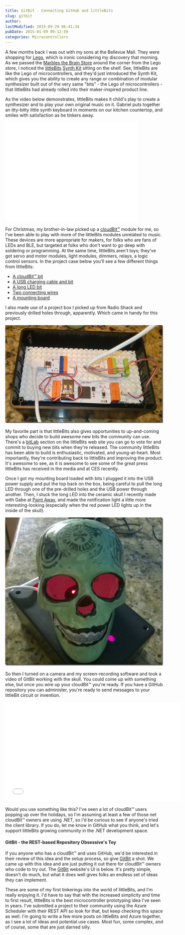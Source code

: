 ```yaml
---
title: GitBit - Connecting GitHub and littleBits
slug: gitbit
author: 
lastModified: 2015-09-29 06:41:34
pubDate: 2015-01-09 09:12:59
categories: Microcontrollers
---
```


<p>A few months back I was out with my sons at the Bellevue Mall. They were shopping for
  <a href="http://www.lego.com/en-us/">Lego</a>, which is ironic considering my discovery that morning. As we passed the
  <a href="http://marblesthebrainstore.com">Marbles the Brain Store</a>  around the corner from the Lego store, I noticed the
  <a href="http://littlebits.cc/">littleBits</a> 
  <a href="http://littlebits.cc/kits/synth-kit">Synth Kit</a>  sitting on the shelf. See, littleBits are like the Lego of microcontrollers, and they&apos;d just introduced the Synth Kit, which gives you the ability to create any range or combination of modular synthesizer built out of the very same &quot;bits&quot;
  - the Lego of microcontrollers - that littleBits had already rolled into their maker-inspired product line.</p>
<p>As the video below demonstrates, littleBits makes it child&apos;s play to create a synthesizer and to play your own original music on it. Gabriel puts together an itty-bitty little synth keyboard in moments on our kitchen countertop, and smiles with satisfaction
  as he tinkers away.</p>
<p>
  <iframe height="315" src="//www.youtube.com/embed/Epv25ZRl7aY" frameborder="0" width="420" allowfullscreen></iframe>
</p>
<p>For Christmas, my brother-in-law picked up a
  <a href="http://littlebits.cc/bits/cloudbit">cloudBit&#x2122;</a>  module for me, so I&apos;ve been able to play with more of the littleBits modules unrelated to music. These devices are more appropriate for makers, for folks who are fans of LEDs and BLE, but targeted at folks who don&apos;t want to go deep with
  soldering or programming. At the same time, littleBits aren&apos;t toys; they&apos;ve got servo and motor modules, light modules, dimmers, relays, a logic control sensors. In the project case below you&apos;ll see a few different things from littleBits:</p>
<ul>
  <li> <a href="http://littlebits.cc/bits/cloudbit">A cloudBit&#x2122; bit</a>  </li>
  <li> <a href="http://littlebits.cc/bits/usb-power">A USB charging cable and bit</a>  </li>
  <li> <a href="http://littlebits.cc/bits/long-led">A long LED bit</a>  </li>
  <li> <a href="http://littlebits.cc/bits/wire-bit">Two connecting wires</a>  </li>
  <li> <a href="http://littlebits.cc/accessories/mounting-board">A mounting board</a>  </li>
</ul>
<p>I also made use of a project box I picked up from Radio Shack and previously drilled holes through, apparently. Which came in handy for this project.</p>
<p>
  <a href="http://bradygaster.com/posts/files/9ef6258f-3bf7-4d71-b05e-aae71bdc88ce.png">
    <img alt="clip_image001" src="media/4bcdbe3e-c0f4-4ab1-987c-d319e89a13ca.png">
  </a> 
</p>
<p>My favorite part is that littleBits also gives opportunities to up-and-coming shops who decide to build awesome new bits the community can use. There&apos;s a
  <a href="http://littlebits.cc/bitlab">bitLab</a>  section on the littleBits web site you can go to vote for and commit to buying new bits when they&apos;re released. The community littleBits has been able to build is enthusiastic, motivated, and young-at-heart. Most importantly, they&apos;re contributing
  back to littleBits and improving the product. It&apos;s awesome to see, as it is awesome to see some of the great press littleBits has received in the media and at CES recently.</p>
<p>Once I got my mounting board loaded with bits I plugged it into the USB power supply and put the top back on the box, being careful to pull the long LED through one of the pre-drilled holes and the USB power through another. Then, I stuck the long LED
  into the ceramic skull I recently made with Gabe at
  <a href="http://www.paintawaynow.com/">Paint Away</a>, and made the notification light a little more interesting-looking (especially when the red power LED lights up in the inside of the skull).</p>
<p>
  <a href="http://bradygaster.com/posts/files/961f4b88-6017-45b4-b135-974386725bc6.png">
    <img alt="clip_image002" src="media/07435ee2-fc4b-43be-96af-7a66fb198428.png">
  </a> 
</p>
<p>So then I turned on a camera and my screen-recording software and took a video of GitBit working with the skull. You could come up with something else, but once you wire up your cloudBit&#x2122; you&apos;re ready. If you have a GitHub repository you can administer,
  you&apos;re ready to send messages to your littleBit circuit or invention.</p>
<p>
  <iframe height="315" src="//www.youtube.com/embed/BK2xcqQn2aw" frameborder="0" width="560" allowfullscreen></iframe>
</p>
<p>Would you use something like this? I&apos;ve seen a lot of cloudBit&#x2122; users popping up over the holidays, so I&apos;m assuming at least a few of those net cloudBit&#x2122; owners are using .NET, so I&apos;d be curious to see if anyone&apos;s tried the client library. If you do,
  let me know in GitHub what you think, and let&apos;s support littleBits growing community in the .NET development space.</p>
<h4>GitBit - the REST-based Repository Obsessive&apos;s Toy</h4>
<p>If you anyone who has a cloudBit&#x2122; and uses GitHub, we&apos;d be interested in their review of this idea and the setup process, so give
  <a href="http://gitbit.azurewebsites.net/">GitBit</a>  a shot. We came up with this idea and are just putting it out there for cloudBit&#x2122; owners who code to try out. The
  <a href="http://gitbit.azurewebsites.net/">GitBit</a>  website&apos;s UI is below. It&apos;s pretty simple, doesn&apos;t do much, but what it does well gives folks an endless set of ideas they can implement.</p>
<p>These are some of my first tinkerings into the world of littleBits, and I&apos;m really enjoying it. I&apos;d have to say that with the increased simplicity and time to first result, littleBits is the best microcontroller prototyping idea I&apos;ve seen in years. I&apos;ve
  submitted a project to their community using the Azure Scheduler with their REST API so look for that, but keep checking this space as well. I&apos;m going to write a few more posts on littleBits and Azure together, as I see a lot of ideas and potential
  use cases. Most fun, some complex, and of course, some that are just darned silly.</p>
